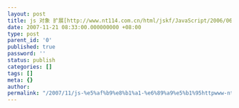 ```yaml
---
layout: post
title: js 对象 扩展[http://www.nt114.com.cn/html/jskf/JavaScript/2006/0613/34856.html]
date: 2007-11-21 08:33:00.000000000 +08:00
type: post
parent_id: '0'
published: true
password: ''
status: publish
categories: []
tags: []
meta: {}
author: 
permalink: "/2007/11/js-%e5%af%b9%e8%b1%a1-%e6%89%a9%e5%b1%95httpwww-nt114-com-cnhtmljskfjavascript2006061334856-html.html"
---
```

  
<title> New Document </title>
  
<meta http-equiv="Content-Type" content="text/html; charset=gb2312">
  
<meta name="Generator" content="Wawa Editor 1.0">
  
<meta name="Author" content="javascript equals">
  
<meta name="Keywords" content="Javascript,Java,XML,XSLT,ASP,VBScript,ASP .net,C#,C++,Database">
  
<meta name="Description" content="不及格的程序员,无所不在">
  

  
<script language="JavaScript"><br />
<!--<br />
function Object.prototype.equals(obj){<br />
if(this == obj)return true;<br />
if(typeof(obj)=="undefined"||obj==null||typeof(obj)!="object")return false;<br />
var length = 0; var length1=0;<br />
for(var ele in this) length++;for(var ele in obj) length1++;<br />
if(length!=length1) return false;<br />
if(obj.constructor==this.constructor){</p>
</script>
